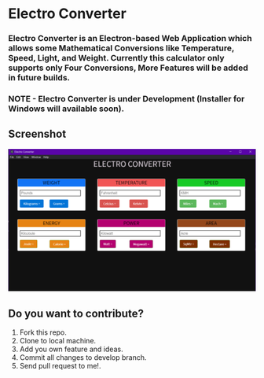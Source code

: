 # Electro Converter

### Electro Converter is an Electron-based Web Application which allows some Mathematical Conversions like Temperature, Speed, Light, and Weight. Currently this calculator only supports only Four Conversions, More Features will be added in future builds.

### NOTE - Electro Converter is under Development (Installer for Windows will available soon).

## Screenshot

<img src="index/img/screenshot.png"
     alt="Application Screenshot"/>

## **Do you want to contribute?**

1. Fork this repo.
2. Clone to local machine.
3. Add you own feature and ideas.
4. Commit all changes to develop branch.
5. Send pull request to me!.
